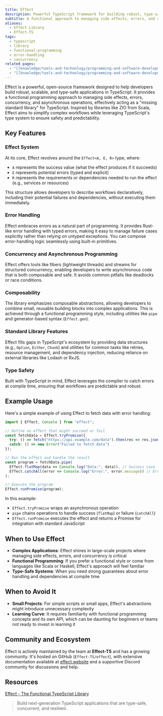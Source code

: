 ```yaml
---
title: Effect
description: Powerful TypeScript framework for building robust, type-safe applications
subtitle: A functional approach to managing side effects, errors, and concurrency
aliases:
  - Effect Library
  - Effect-TS
tags:
  - typescript
  - library
  - functional-programming
  - error-handling
  - concurrency
related pages:
  - "[[knowledge/tools-and-technology/programming-and-software-development/languages/typescript/index|TypeScript]]"
  - "[[knowledge/tools-and-technology/programming-and-software-development/paradigms/functional-programming|Functional Programming]]"
---
```


Effect is a powerful, open-source framework designed to help developers build robust, scalable, and type-safe applications in TypeScript. It provides a functional programming approach to managing side effects, errors, concurrency, and asynchronous operations, effectively acting as a "missing standard library" for TypeScript. Inspired by libraries like ZIO from Scala, Effect aims to simplify complex workflows while leveraging TypeScript's type system to ensure safety and predictability.

## Key Features

### Effect System

At its core, Effect revolves around the `Effect<A, E, R>` type, where:
- `A` represents the success value (what the effect produces if it succeeds)
- `E` represents potential errors (typed and explicit)
- `R` represents the requirements or dependencies needed to run the effect (e.g., services or resources)

This structure allows developers to describe workflows declaratively, including their potential failures and dependencies, without executing them immediately.

### Error Handling

Effect embraces errors as a natural part of programming. It provides Rust-like error handling with typed errors, making it easy to manage failure cases explicitly rather than relying on untyped exceptions. You can compose error-handling logic seamlessly using built-in primitives.

### Concurrency and Asynchronous Programming

Effect offers tools like fibers (lightweight threads) and streams for structured concurrency, enabling developers to write asynchronous code that is both composable and safe. It avoids common pitfalls like deadlocks or race conditions.

### Composability

The library emphasizes composable abstractions, allowing developers to combine small, reusable building blocks into complex applications. This is achieved through a functional programming style, including utilities like `pipe` and generator-based syntax (`Effect.gen`).

### Standard Library Features

Effect fills gaps in TypeScript's ecosystem by providing data structures (e.g., `Option`, `Either`, `Chunk`) and utilities for common tasks like retries, resource management, and dependency injection, reducing reliance on external libraries like Lodash or RxJS.

### Type Safety

Built with TypeScript in mind, Effect leverages the compiler to catch errors at compile time, ensuring that workflows are predictable and robust.

## Example Usage

Here's a simple example of using Effect to fetch data with error handling:

```typescript
import { Effect, Console } from "effect";

// Define an effect that might succeed or fail
const fetchData = Effect.tryPromise({
  try: () => fetch("https://api.example.com/data").then(res => res.json()),
  catch: () => new Error("Failed to fetch data")
});

// Run the effect and handle the result
const program = fetchData.pipe(
  Effect.flatMap(data => Console.log("Data:", data)), // Success case
  Effect.catchAll(error => Console.log("Error:", error.message)) // Error case
);

// Execute the program
Effect.runPromise(program);
```

In this example:
- `Effect.tryPromise` wraps an asynchronous operation
- `pipe` chains operations to handle success (`flatMap`) or failure (`catchAll`)
- `Effect.runPromise` executes the effect and returns a Promise for integration with standard JavaScript

## When to Use Effect

- **Complex Applications**: Effect shines in large-scale projects where managing side effects, errors, and concurrency is critical
- **Functional Programming**: If you prefer a functional style or come from languages like Scala or Haskell, Effect's approach will feel familiar
- **Type-Safe Systems**: When you need strong guarantees about error handling and dependencies at compile time

## When to Avoid It

- **Small Projects**: For simple scripts or small apps, Effect's abstractions might introduce unnecessary complexity
- **Learning Curve**: It requires familiarity with functional programming concepts and its own API, which can be daunting for beginners or teams not ready to invest in learning it

## Community and Ecosystem

Effect is actively maintained by the team at **Effect-TS** and has a growing community. It's hosted on GitHub (`Effect-TS/effect`), with extensive documentation available at [effect.website](https://effect.website) and a supportive Discord community for discussions and help.

## Resources

[Effect - The Functional TypeScript Library](https://effect.website/)
> Build next-generation TypeScript applications that are type-safe, concurrent, and resilient. 